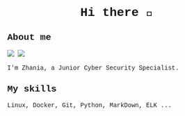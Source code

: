 <div id="main" style="font-family: 'Courier New', monospace;">
  <h1 align="center"> Hi there 🖖</h1>

  <h2>About me</h2>

  <div id="badges">
    <a href="mailto:zhtkus@ya.ru"><img src="https://img.shields.io/badge/-zhtkus%40ya.ru-F9DB60?style=flat"></a>
    <a href="https://t.me/zhtkus" ref="nofollow"><img src="https://img.shields.io/badge/Telegram-blue?style=flat&logo=Telegram"></a>
  </div>
  <div id="aboutme">
    <p>I'm Zhania, a Junior Cyber Security Specialist.</p>
  </div>

  <h2>My skills</h2>
  <div id="skillset">
    <p> Linux, Docker, Git, Python, MarkDown, ELK ...
    </p>
  </div>
</div>

